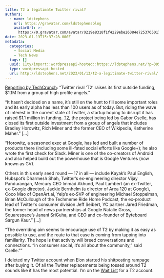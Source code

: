 ```yaml
---
title: T2 a legitimate Twitter rival?
authors:
  - name: ldstephens
    url: https://gravatar.com/ldstephensblog
    avatarUrl: >-
      https://0.gravatar.com/avatar/0219e8318f1f4229ebe26084e7253765017f43ca0c631be37dc6d0b8ad6e40a4?s=96&d=identicon&r=G
date: 2023-01-13T15:37:28.000Z
metadata:
  categories:
    - Social Media
    - Tech News
  tags: []
  uuid: 11ty/import::wordpressapi-hosted::https://ldstephens.net/?p=3950
  type: wordpressapi-hosted
  url: http://ldstephens.net/2023/01/13/t2-a-legitimate-twitter-rival/
---
```

[Reporting by TechCrunch](https://techcrunch.com/2023/01/12/twitter-rival-t2-raises-its-first-outside-funding-1-1m-from-a-group-of-high-profile-angels/): “Twitter rival ‘T2’ raises its first outside funding, $1.1M from a group of high profile angels.”

“It hasn’t decided on a name, it’s still on the hunt to fill some important roles and its early alpha has less than 100 users as of today. But, riding the wave of interest in the current state of Twitter, a startup hoping to disrupt it has raised $1.1 million in funding. [T2](https://t2.social/), the project being led by Gabor Cselle, has closed its first outside investment from a group of angels that includes Bradley Horowitz, Rich Miner and the former CEO of Wikipedia, Katherine Maher.” \[…\]

“Horowitz, a seasoned exec at Google, has led and built a number of products there (including some ill-fated social efforts like Google+); he also wrote the first check for Slack. Miner is one of the co-creators of Android and also helped build out the powerhouse that is Google Ventures (now known as GV).

Others in this early seed round — 17 in all — include Kayak’s Paul English, Hubspot’s Dharmesh Shah, Twitter’s ex-engineering director Vijay Pandurangan, Mercury CEO Immad Akhund, Paul Lambert (an ex-Twitter, ex-Google director), Jackie Bernhelm (a director of Area 120 at Google), Coco Mao of OpenArt.ai, Yelp’s ex-SVP of engineering Michael Stoppelman, Brian McCullough of the Techmeme Ride Home Podcast, the ex-product lead of Twitter’s consumer division Jeff Seibert, YC partner Jared Friedman, the former head of news partnerships at Google Natalie Gross, Squarespace’s Janani SriGuha, and CEO and co-founder of Byteboard Sargun Kaur.” \[…\]

“The overriding aim seems to encourage use of T2 by making it as easy as possible to use, and the route to that ease is coming from tapping into familiarity. The hope is that activity will breed conversations and connections. “In consumer social, it’s all about the community,” said Cselle.””

I deleted my Twitter account when Elon started his shitposting rampage after buying it. Of all the Twitter replacements being tossed around T2 sounds like it has the most potential. I’m on the [Wait List](https://t2.social/) for a T2 account.